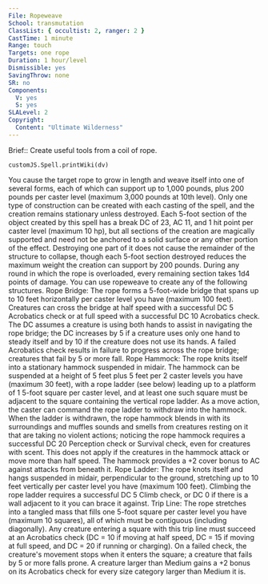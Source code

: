 ```yaml
---
File: Ropeweave
School: transmutation
ClassList: { occultist: 2, ranger: 2 }
CastTime: 1 minute
Range: touch
Targets: one rope
Duration: 1 hour/level
Dismissible: yes
SavingThrow: none
SR: no
Components:
  V: yes
  S: yes
SLALevel: 2
Copyright:
  Content: "Ultimate Wilderness"
---
```

Brief:: Create useful tools from a coil of rope.

```dataviewjs
customJS.Spell.printWiki(dv)
```

You cause the target rope to grow in length and weave itself into one of several forms, each of which can support up to 1,000 pounds, plus 200 pounds per caster level (maximum 3,000 pounds at 10th level). Only one type of construction can be created with each casting of the spell, and the creation remains stationary unless destroyed. Each 5-foot section of the object created by this spell has a break DC of 23, AC 11, and 1 hit point per caster level (maximum 10 hp), but all sections of the creation are magically supported and need not be anchored to a solid surface or any other portion of the effect. Destroying one part of it does not cause the remainder of the structure to collapse, though each 5-foot section destroyed reduces the maximum weight the creation can support by 200 pounds. During any round in which the rope is overloaded, every remaining section takes 1d4 points of damage. You can use ropeweave to create any of the following structures. Rope Bridge: The rope forms a 5-foot-wide bridge that spans up to 10 feet horizontally per caster level you have (maximum 100 feet). Creatures can cross the bridge at half speed with a successful DC 5 Acrobatics check or at full speed with a successful DC 10 Acrobatics check. The DC assumes a creature is using both hands to assist in navigating the rope bridge; the DC increases by 5 if a creature uses only one hand to steady itself and by 10 if the creature does not use its hands. A failed Acrobatics check results in failure to progress across the rope bridge; creatures that fail by 5 or more fall. Rope Hammock: The rope knits itself into a stationary hammock suspended in midair. The hammock can be suspended at a height of 5 feet plus 5 feet per 2 caster levels you have (maximum 30 feet), with a rope ladder (see below) leading up to a platform of 1 5-foot square per caster level, and at least one such square must be adjacent to the square containing the vertical rope ladder. As a move action, the caster can command the rope ladder to withdraw into the hammock. When the ladder is withdrawn, the rope hammock blends in with its surroundings and muffles sounds and smells from creatures resting on it that are taking no violent actions; noticing the rope hammock requires a successful DC 20 Perception check or Survival check, even for creatures with scent. This does not apply if the creatures in the hammock attack or move more than half speed. The hammock provides a +2 cover bonus to AC against attacks from beneath it. Rope Ladder: The rope knots itself and hangs suspended in midair, perpendicular to the ground, stretching up to 10 feet vertically per caster level you have (maximum 100 feet). Climbing the rope ladder requires a successful DC 5 Climb check, or DC 0 if there is a wall adjacent to it you can brace it against. Trip Line: The rope stretches into a tangled mass that fills one 5-foot square per caster level you have (maximum 10 squares), all of which must be contiguous (including diagonally). Any creature entering a square with this trip line must succeed at an Acrobatics check (DC = 10 if moving at half speed, DC = 15 if moving at full speed, and DC = 20 if running or charging). On a failed check, the creature's movement stops when it enters the square; a creature that fails by 5 or more falls prone. A creature larger than Medium gains a +2 bonus on its Acrobatics check for every size category larger than Medium it is.

